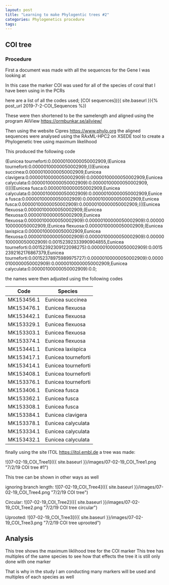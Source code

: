 ```yaml
---
layout: post
title: "Learning to make Phylogentic trees #2"
categories: Phylogenetics procedure
tags: 
---
```


## COI tree

### Procedure

First a document was made with all the sequences for the Gene I was looking at

In this case the marker COI was used for all of the species of coral that I have been using in the PCRs

here are a list of all the codes used; 
[COI sequences]({{ site.baseurl }}{% post_url 2019-7-2-COI_Sequences %})


These were then shortened to be the samelength and aligned using the program AliView <https://ormbunkar.se/aliview/>

Then using the website Cipres <https://www.phylo.org> the aligned sequences were analysed using the RAxML-HPC2 on XSEDE tool to create a Phylogenetic tree using maximum likelihood 

This produced the following code

(Eunicea tourneforti:0.00000100000050002909,(Eunicea tourneforti:0.00000100000050002909,(((Eunicea succinea:0.00000100000050002909,Eunicea clavigera:0.00000100000050002909):0.00000100000050002909,Eunicea calyculata:0.00000100000050002909):0.00000100000050002909,(((((Eunicea fusca:0.00000100000050002909,Eunicea calyculata:0.00000100000050002909):0.00000100000050002909,Eunicea fusca:0.00000100000050002909):0.00000100000050002909,Eunicea fusca:0.00000100000050002909):0.00000100000050002909,(((Eunicea flexuosa:0.00000100000050002909,(Eunicea flexuosa:0.00000100000050002909,Eunicea flexuosa:0.00000100000050002909):0.00000100000050002909):0.00000100000050002909,(Eunicea flexuosa:0.00000100000050002909,(Eunicea laxispica:0.00000100000050002909,Eunicea flexuosa:0.00000100000050002909):0.00000100000050002909):0.00000100000050002909):0.00152392333990904855,Eunicea tourneforti:0.00152392309122098275):0.00000100000050002909):0.00152392162176867379,Eunicea tourneforti:0.00152378975989975727):0.00000100000050002909):0.00000100000050002909):0.00000100000050002909,Eunicea calyculata:0.00000100000050002909):0.0;

the names were then adjusted using the following codes

| Code | Species |
|---------|-------------------|
|MK153456.1| Eunicea succinea |
|MK153476.1| Eunicea flexuosa | 
|MK153442.1| Eunicea flexuosa |
|MK153329.1| Eunicea flexuosa |
|MK153303.1| Eunicea flexuosa |
|MK153374.1| Eunicea flexuosa |
|MK153441.1| Eunicea laxispica | 
|MK153417.1| Eunicea tourneforti |
|MK153414.1| Eunicea tourneforti |
|MK153408.1| Eunicea tourneforti |
|MK153376.1| Eunicea tourneforti |
|MK153406.1| Eunicea fusca |
|MK153362.1| Eunicea fusca |
|MK153308.1| Eunicea fusca |
|MK153384.1| Eunicea clavigera |
|MK153378.1| Eunicea calyculata |
|MK153334.1| Eunicea calyculata |
|MK153432.1| Eunicea calyculata |
 

finally using the site ITOL <https://itol.embl.de> a tree was made:

![07-02-19_COI_Tree1]({{ site.baseurl }}/images/07-02-19_COI_Tree1.png "7/2/19 COI tree #1")


This tree can be shown in other ways as well

ignoring branch length:
![07-02-19_COI_Tree4]({{ site.baseurl }}/images/07-02-19_COI_Tree4.png "7/2/19 COI tree")

Circular:
![07-02-19_COI_Tree2]({{ site.baseurl }}/images/07-02-19_COI_Tree2.png "7/2/19 COI tree circular")

Uprooted:
![07-02-19_COI_Tree3]({{ site.baseurl }}/images/07-02-19_COI_Tree3.png "7/2/19 COI tree uprooted")


## Analysis 

This tree shows the maximum liklihood tree for the COI marker
This tree has multiples of the same species to see how that effects the tree
it is still only done with one marker

That is why in the study I am conducting many markers will be used and multiples of each species as well